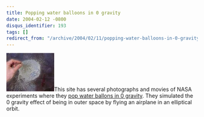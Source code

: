 ```yaml
---
title: Popping water balloons in 0 gravity
date: 2004-02-12 -0800
disqus_identifier: 193
tags: []
redirect_from: "/archive/2004/02/11/popping-water-balloons-in-0-gravity.aspx/"
---
```


![A Balloon popping](/images/PoppingBalloons.JPG)This site has several
photographs and movies of NASA experiments where they [pop water ballons
in 0
gravity](http://microgravity.grc.nasa.gov/balloon/blob.htm "popping ballons in 0 gravity").
They simulated the 0 gravity effect of being in outer space by flying an
airplane in an elliptical orbit.

